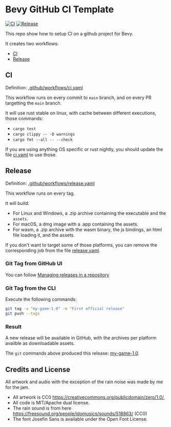 # Bevy GitHub CI Template

[![CI](https://github.com/will-hart/bevy_jam_2/actions/workflows/ci.yaml/badge.svg?branch=main)](https://github.com/will-hart/bevy_jam_2/actions/workflows/ci.yaml) [![Release](https://github.com/will-hart/bevy_jam_2/actions/workflows/release.yaml/badge.svg?branch=main)](https://github.com/will-hart/bevy_jam_2/actions/workflows/release.yaml)

This repo show how to setup CI on a github project for Bevy.

It creates two workflows:

* [CI](#CI)
* [Release](#Release)

## CI

Definition: [.github/workflows/ci.yaml](./.github/workflows/ci.yaml)

This workflow runs on every commit to `main` branch, and on every PR targetting the `main` branch.

It will use rust stable on linux, with cache between different executions, those commands:

* `cargo test`
* `cargo clippy -- -D warnings`
* `cargo fmt --all -- --check`

If you are using anything OS specific or rust nightly, you should update the file [ci.yaml](./.github/workflows/ci.yaml) to use those.

## Release

Definition: [.github/workflows/release.yaml](./.github/workflows/release.yaml)

This workflow runs on every tag.

It will build:

* For Linux and Windows, a .zip archive containing the executable and the `assets`.
* For macOS, a dmg image with a .app containing the assets.
* For wasm, a .zip archive with the wasm binary, the js bindings, an html file loading it, and the assets.

If you don't want to target some of those platforms, you can remove the corresponding job from the file [release.yaml](./.github/workflows/release.yaml).

### Git Tag from GitHub UI

You can follow [Managing releases in a repository](https://docs.github.com/en/repositories/releasing-projects-on-github/managing-releases-in-a-repository)

### Git Tag from the CLI

Execute the following commands:

```sh
git tag -a "my-game-1.0" -m "First official release"
git push --tags
```

### Result

A new release will be available in GitHub, with the archives per platform availble as downloadable assets.

The `git` commands above produced this release: [my-game-1.0](
https://github.com/bevyengine/bevy_github_ci_template/releases/tag/my-game-1.0).

## Credits and License

All artwork and audio with the exception of the rain noise was made by me for the jam.

* All artwork is CC0 <https://creativecommons.org/publicdomain/zero/1.0/>,
* All code is MIT/Apache dual license.
* The rain sound is from here <https://freesound.org/people/idomusics/sounds/518863/> (CC0)
* The font Josefin Sans is available under the Open Font License.
